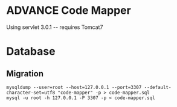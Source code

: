 # ADVANCE Code Mapper

Using servlet 3.0.1 -- requires Tomcat7

# Database
## Migration

    mysqldump --user=root --host=127.0.0.1 --port=3307 --default-character-set=utf8 "code-mapper" -p > code-mapper.sql
    mysql -u root -h 127.0.0.1 -P 3307 -p < code-mapper.sql
